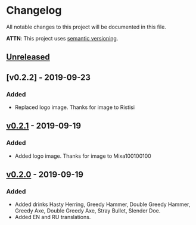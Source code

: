 # Changelog
All notable changes to this project will be documented in this file.

**ATTN**: This project uses [semantic versioning](http://semver.org/).

## [Unreleased]

## [v0.2.2] - 2019-09-23
### Added
- Replaced logo image. Thanks for image to Ristisi

## [v0.2.1] - 2019-09-19
### Added
- Added logo image. Thanks for image to Mixa100100100

## [v0.2.0] - 2019-09-19
### Added
- Added drinks Hasty Herring, Greedy Hammer, Double Greedy Hammer, Greedy Axe, Double Greedy Axe, Stray Bullet, 
Slender Doe. 
- Added EN and RU translations.

[Unreleased]: https://github.com/gorcon/rcon-cli/compare/v0.2.2...HEAD
[v0.2.1]: https://github.com/gorcon/rcon-cli/compare/v0.2.1...v0.2.2
[v0.2.1]: https://github.com/gorcon/rcon-cli/compare/v0.2.0...v0.2.1
[v0.2.0]: https://github.com/gorcon/rcon-cli/compare/v0.1.0...v0.2.0
